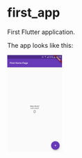 # first_app

First Flutter application.

The app looks like this:

<img src ='img/app.png' width='25%' height='25%'>
